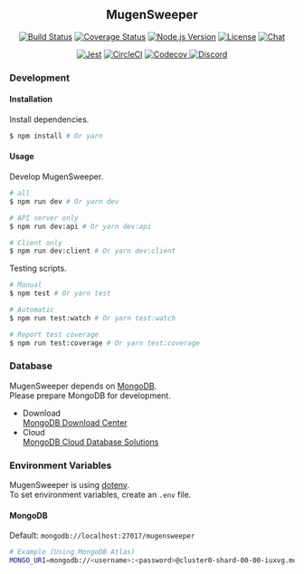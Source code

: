 <h2 align="center">MugenSweeper</h2>

<p align="center">
  <a href="https://circleci.com/gh/hackersjail/mugensweeper"><img src="https://badgen.net/circleci/github/hackersjail/mugensweeper/develop?icon=circleci&label=build" alt="Build Status"></a>
  <a href="https://codecov.io/gh/hackersjail/mugensweeper"><img src="https://badgen.net/codecov/c/github/hackersjail/mugensweeper?icon=codecov&label=coverage" alt="Coverage Status"></a>
  <a href="https://nodejs.org/dist/latest-v10.x/docs/api/"><img src="https://badgen.net/badge/node/>%3D10.13.0/green" alt="Node.js Version"></a>
  <a href="https://github.com/hackersjail/mugensweeper/blob/master/LICENSE"><img src="https://badgen.net/badge/license/MIT/blue" alt="License"></a>
  <a href="#"><img src="https://badgen.net/badge/chat/join%20us/7289DA?icon=discord" alt="Chat"></a>
</p>

<p align="center">
  <a href="https://jestjs.io/"><img src="https://jestjs.io/img/jest-badge.svg" alt="Jest"></a>
  <a href="https://circleci.com/"><img src="https://badgen.net/badge//CircleCI/04AA51?icon=circleci" alt="CircleCI"></a>
  <a href="https://codecov.io/"><img src="https://badgen.net/badge//Codecov/E03997?icon=codecov" alt="Codecov">
  <a href="https://discordapp.com/"><img src="https://badgen.net/badge//Discord/7289DA?icon=discord" alt="Discord"></a>
</p>

### Development

#### Installation

Install dependencies.

```sh
$ npm install # Or yarn
```

#### Usage

Develop MugenSweeper.

```sh
# all
$ npm run dev # Or yarn dev

# API server only
$ npm run dev:api # Or yarn dev:api

# Client only
$ npm run dev:client # Or yarn dev:client
```

Testing scripts.

```sh
# Manual
$ npm test # Or yarn test

# Automatic
$ npm run test:watch # Or yarn test:watch

# Report test coverage
$ npm run test:coverage # Or yarn test:coverage
```

### Database

MugenSweeper depends on [MongoDB](https://docs.mongodb.com/).  
Please prepare MongoDB for development.

- Download  
  [MongoDB Download Center](https://www.mongodb.com/download-center/community)
- Cloud  
  [MongoDB Cloud Database Solutions](https://www.mongodb.com/cloud)

### Environment Variables

MugenSweeper is using [dotenv](https://github.com/motdotla/dotenv#readme).  
To set environment variables, create an `.env` file.

#### MongoDB

Default: `mongodb://localhost:27017/mugensweeper`

```sh
# Example (Using MongoDB Atlas)
MONGO_URI=mongodb://<username>:<password>@cluster0-shard-00-00-iuxvg.mongodb.net:27017...
```
